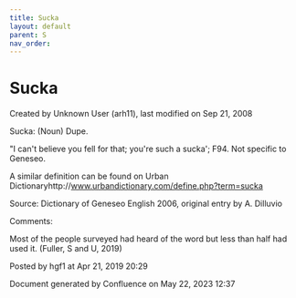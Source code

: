 ```yaml
---
title: Sucka
layout: default
parent: S
nav_order:
---
```


# Sucka

Created by  Unknown User (arh11), last modified on Sep 21, 2008

Sucka: (Noun) Dupe. 

&quot;I can't believe you fell for that; you're such a sucka'; F94. Not specific to Geneseo. 

A similar definition can be found on Urban Dictionaryhttp://www.urbandictionary.com/define.php?term=sucka

Source: Dictionary of Geneseo English 2006, original entry by A. Dilluvio

Comments:

Most of the people surveyed had heard of the word but less than half had used it. (Fuller, S and U, 2019)

Posted by hgf1 at Apr 21, 2019 20:29

Document generated by Confluence on May 22, 2023 12:37


